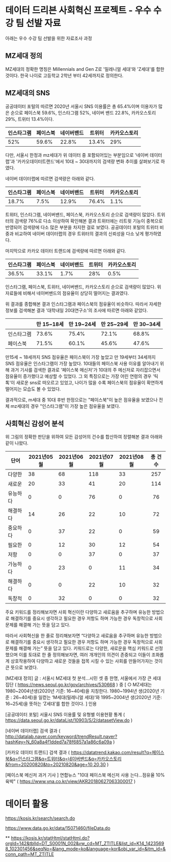 # 데이터 드리븐 사회혁신 프로젝트 - 우수 수강 팀 선발 자료
아래는 우수 수강 팀 선발을 위한 자료조사 과정
## MZ세대 정의

MZ세대의 정확한 명칭은 Millennials and Gen Z로 '밀레니얼 세대'와 'Z세대'를 합한 것이다. 한국 나이로 고등학교 2학년 부터 42세까지로 정의한다. 

## MZ세대의 SNS

공공데이터 포털의 따르면 2020년 서울시 SNS 이용률은 총 65.4%이며 이용자가 많은 순으로
페이스북 59.6%, 인스타그램 52%, 네이버 밴드 22.8%, 카카오스토리 29%, 트위터 13.4%이다.

| 인스타그램 | 페이스북 | 네이버밴드 | 트위터 | 카카오스토리 |
| ---------- | -------- | ---------- | ------ | ------------ |
| 52%        | 59.6%    | 22.8%      | 13.4%  | 29%          |

다만, 서울시 한정과 mz세대가 위 데이터 중 포함되어있는 부분임으로 '네이버 데이터랩'과 '카카오데이터트랜드'에서 10대 ~ 30대까지의 검색량 변화 추이를 살펴보기로 하였다.

네이버 데이터랩에 따르면 검색량은 아래와 같다.


| 인스타그램 | 페이스북 | 네이버밴드 | 트위터 | 카카오스토리 |
| ---------- | -------- | ---------- | ------ | ------------ |
| 18.7%      | 7.5%     | 12.9%      | 76.4%  | 1.1%         |

트위터, 인스타그램, 네이버밴드, 페이스북, 카카오스토리 순으로 검색량이 많았다. 트위터의 검색량 76%로 다소 이상하여 확인해본 결과 트위터에는 리트윗 기능이 중복으로 반영되어 검색량에 다소 많은 부분을 차지한 걸로 보였다. 공공데이터 포털의 트위터 비중과 비교하여 네이버 데이터랩의 경우 트위터의 결과의 신뢰성을 다소 낮게 평가하였다.

마지막으로 카카오 데이터 트랜드에 검색량에 따르면 아래와 같다.

| 인스타그램 | 페이스북 | 네이버밴드 | 트위터 | 카카오스토리 |
| ---------- | -------- | ---------- | ------ | ------------ |
| 36.5%      | 33.1%    | 1.7%       | 28%    | 0.5%         |

인스타그램, 페이스북, 트위터, 네이버밴드, 카카오스토리 순으로 검색량이 많았다. 위 자료들에 비해서 네이버밴드의 점유율이 상당히 떨어지는 결과였다.

위 결과를 종합해본 결과 인스타그램과 페이스북의 점유율이 비슷하다. 따라서 자세한 정보를 검색해본 결과 '대학내일 20대연구소'의 조사에 따르면 아래와 같았다.

|            | 만 15~18세 | 만 19~24세 | 만 25~29세 | 만 30~34세 |
| ---------- | ---------- | ---------- | ---------- | ---------- |
| 인스타그램 | 73.6%      | 75.4%      | 72.1%      | 68.8%      |
| 페이스북   | 71.5%      | 60.1%      | 45.6%      | 47.6%      |

만15세 ~ 18세까지 SNS 점유율은 페이스북이 가장 높았고 만 19세부터 34세까지 SNS 점유율은 인스타그램이 가장 높았다. 10대들의 페이스북 사용 이유를 알아내기 위해 과거 기사를 검색한 결과로 '페이스북 메신저'가 10대의 주 메신저로 자리잡으면서 점유율이 증가했다고 예상할 수 있었다. 그 외 특징으로는 가장 어린 연령의 경우 '틱톡'이 새로운 sns로 떠오르고 있었고, 나이가 많을 수록 페이스북의 점유율이 확연하게 떨어지는 모습도 볼 수 있었다.

결과적으로, m세대 중 10대 후반 한정으로는 "페이스북"이 높은 점유율을 보였으나 전체 mz세대의 경우 "인스타그램"이 가장 높은 점유율을 보였다.

[^MZ세대 정의]: 글 : 서울시 MZ세대 첫 분석…시민 셋 중 한명, 서울에서 가장 큰 세대 집단 ( https://news.seoul.go.kr/gov/archives/530668 ) 중 [ ○ MZ세대는 1980~2004년생(2020년 기준: 16~40세)을 지칭한다. 1980~1994년 생(2020년 기준 : 26~40세)을 일컫는 ‘M세대(밀레니얼 세대)’와 1995~2004년 생(2020년 기준: 16~25세)을 뜻하는 ‘Z세대’를 합한 것이다. ] 인용

[^공공데이터 포털]: 서울시 SNS 이용률 및 유형별 이용현황 통계 ( https://data.seoul.go.kr/dataList/10903/S/2/datasetView.do )

[^네이버 데이터랩]: 검색 결과 ( http://datalab.naver.com/keyword/trendResult.naver?hashKey=N_60a8a4f1dded7a78f6857a1a86c6a09a )

[^카카오 데이터 트랜드]: 검색 결과 ( https://datatrend.kakao.com/result?q=페이스북&q=인스타그램&q=트위터&q=네이버밴드&q=카카오스토리&from=20200820&to=20210820&age=10,20,30 )

[^페이스북 메신저 과거 기사 ]: 연합뉴스 "10대 페이스북 메신저 사용 는다…점유율 10% 육박" ( https://www.yna.co.kr/view/AKR20180627063300017 )


## 사회혁신 감성어 분석

위 그림의 정확한 판단을 위하여 모든 감성어의 건수를 합산하여 정렬해본 결과 아래와 같이 나왔다.

| 단어     | 2021년05월 | 2021년06월 | 2021년07월 | 2021년08월 | 총 건수 |
| -------- | ---------- | ---------- | ---------- | ---------- | :-----: |
| 다양한   | 38         | 68         | 118        | 33         |   257   |
| 새로운   | 20         | 33         | 41         | 20         |   114   |
| 유능하다 | 0          | 0          | 76         | 0          |   76    |
| 해결하다 | 14         | 26         | 22         | 10         |   72    |
| 중요하다 | 0          | 37         | 22         | 0          |   59    |
| 필요한   | 0          | 12         | 30         | 12         |   54    |
| 저항     | 0          | 0          | 37         | 0          |   37    |
| 가능하다 | 0          | 23         | 0          | 11         |   34    |
| 해결하다 | 0          | 0          | 22         | 10         |   32    |
| 독창적   | 0          | 32         | 0          | 0          |   32    |

주요 키워드를 정리해보자면 사회 혁신이란 다양하고 새로움을 추구하며 유능한 방법으로 해결하기를 중요시 생각하고 필요한 경우 저항도 하며 가능한 경우 독창적으로 사회 문제를 해결해 가는 뜻을 담고 있다.

따라서 사회혁신을 한 줄로 정리해보자면 “다양하고 새로움을 추구하며 유능한 방법으로 해결하기를 중요시 생각하고 필요한 경우 저항도 하며 가능한 경우 독창적으로 사회 문제를 해결해 가는” 뜻을 담고 있다.
키워드로는 다양한, 새로운을 핵심 키워드로 선정했으며 이를 토대로 한 줄 정의해보자면, 여러 개개인의 의견이 존중되고 이들이 조화롭게 상호작용하여 다양하고 새로운 것들을 접목 시킬 수 있는 사회를 만들어가자는 것이 큰 뜻으로 보였다.

[MZ세대 정의]  글 : 서울시 MZ세대 첫 분석…시민 셋 중 한명, 서울에서 가장 큰 세대 집단 ( https://news.seoul.go.kr/gov/archives/530668 ) 중 [ ○ MZ세대는 1980~2004년생(2020년 기준: 16~40세)을 지칭한다. 1980~1994년 생(2020년 기준 : 26~40세)을 일컫는 ‘M세대(밀레니얼 세대)’와 1995~2004년 생(2020년 기준: 16~25세)을 뜻하는 ‘Z세대’를 합한 것이다. ] 인용

[공공데이터 포털]  서울시 SNS 이용률 및 유형별 이용현황 통계 ( https://data.seoul.go.kr/dataList/10903/S/2/datasetView.do )

[네이버 데이터랩]  검색 결과 ( http://datalab.naver.com/keyword/trendResult.naver?hashKey=N_60a8a4f1dded7a78f6857a1a86c6a09a )

[카카오 데이터 트랜드]  검색 결과 ( https://datatrend.kakao.com/result?q=페이스북&q=인스타그램&q=트위터&q=네이버밴드&q=카카오스토리&from=20200820&to=20210820&age=10,20,30 )

[페이스북 메신저 과거 기사 ]  연합뉴스 "10대 페이스북 메신저 사용 는다…점유율 10% 육박" ( https://www.yna.co.kr/view/AKR20180627063300017 )



# 데이터 활용

https://kosis.kr/search/search.do

https://www.data.go.kr/data/15071460/fileData.do

** https://kosis.kr/statHtml/statHtml.do?orgId=142&tblId=DT_S0001N_002&vw_cd=MT_ZTITLE&list_id=K14_14235698_102301456&seqNo=&lang_mode=ko&language=kor&obj_var_id=&itm_id=&conn_path=MT_ZTITLE
